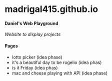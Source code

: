 # madrigal415.github.io

#### Daniel's Web Playground
_Website to display projects_

#### Pages
- lotto picker (idea phase)
- it's a beautiful day to be rogelio (idea phas)
- is it Friday (idea phas)
- mac and cheese playing with API (idea phase)
